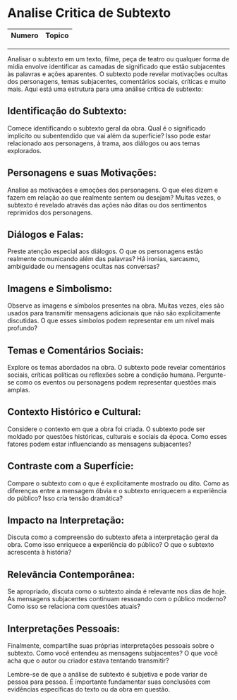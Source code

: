 # Analise Critica de Subtexto

|Numero|Topico|
|---|---|

---

Analisar o subtexto em um texto, filme, peça de teatro ou qualquer forma de mídia envolve identificar as camadas de significado que estão subjacentes às palavras e ações aparentes. O subtexto pode revelar motivações ocultas dos personagens, temas subjacentes, comentários sociais, críticas e muito mais. Aqui está uma estrutura para uma análise crítica de subtexto:

## Identificação do Subtexto:
   Comece identificando o subtexto geral da obra. Qual é o significado implícito ou subentendido que vai além da superfície? Isso pode estar relacionado aos personagens, à trama, aos diálogos ou aos temas explorados.

## Personagens e suas Motivações:
   Analise as motivações e emoções dos personagens. O que eles dizem e fazem em relação ao que realmente sentem ou desejam? Muitas vezes, o subtexto é revelado através das ações não ditas ou dos sentimentos reprimidos dos personagens.

## Diálogos e Falas:
   Preste atenção especial aos diálogos. O que os personagens estão realmente comunicando além das palavras? Há ironias, sarcasmo, ambiguidade ou mensagens ocultas nas conversas?

## Imagens e Simbolismo:
   Observe as imagens e símbolos presentes na obra. Muitas vezes, eles são usados para transmitir mensagens adicionais que não são explicitamente discutidas. O que esses símbolos podem representar em um nível mais profundo?

## Temas e Comentários Sociais:
   Explore os temas abordados na obra. O subtexto pode revelar comentários sociais, críticas políticas ou reflexões sobre a condição humana. Pergunte-se como os eventos ou personagens podem representar questões mais amplas.

## Contexto Histórico e Cultural:
   Considere o contexto em que a obra foi criada. O subtexto pode ser moldado por questões históricas, culturais e sociais da época. Como esses fatores podem estar influenciando as mensagens subjacentes?

## Contraste com a Superfície:
   Compare o subtexto com o que é explicitamente mostrado ou dito. Como as diferenças entre a mensagem óbvia e o subtexto enriquecem a experiência do público? Isso cria tensão dramática?

## Impacto na Interpretação:
   Discuta como a compreensão do subtexto afeta a interpretação geral da obra. Como isso enriquece a experiência do público? O que o subtexto acrescenta à história?

## Relevância Contemporânea:
   Se apropriado, discuta como o subtexto ainda é relevante nos dias de hoje. As mensagens subjacentes continuam ressoando com o público moderno? Como isso se relaciona com questões atuais?

## Interpretações Pessoais:
   Finalmente, compartilhe suas próprias interpretações pessoais sobre o subtexto. Como você entendeu as mensagens subjacentes? O que você acha que o autor ou criador estava tentando transmitir?

Lembre-se de que a análise de subtexto é subjetiva e pode variar de pessoa para pessoa. É importante fundamentar suas conclusões com evidências específicas do texto ou da obra em questão.
